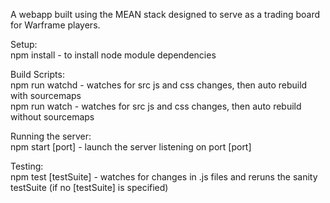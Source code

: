 A webapp built using the MEAN stack designed to serve as a trading board for
Warframe players.    

Setup:    
npm install - to install node module dependencies    


Build Scripts:     
npm run watchd - watches for src js and css changes, then auto rebuild with
sourcemaps   
npm run watch - watches for src js and css changes, then auto rebuild
without sourcemaps        


Running the server:    
npm start [port] - launch the server listening on port [port]    
    

Testing:    
npm test [testSuite] - watches for changes in .js files and reruns the sanity testSuite (if no [testSuite] is specified)
